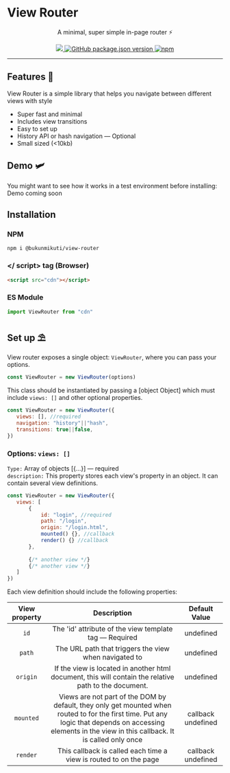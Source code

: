 # View Router

<p align="center">A minimal, super simple in-page router ⚡ </p>

<p align="center">
<a href="#">
  <img src="https://img.shields.io/bundlephobia/min/@bukunmikuti/hello?color=Blue&style=flat-square">
</a>
 <a href="">
 <img alt="GitHub package.json version" src="https://img.shields.io/github/package-json/v/Bukunmikuti/Hello?style=flat-square">
 </a>
 <a href="https://www.npmjs.com/package/@bukunmikuti/hello">
  <img alt="npm" src="https://img.shields.io/npm/v/@bukunmikuti/hello?style=flat-square">
 </a>
 </p>
 
 -------------------------
 ## Features 🎉
 View Router is a simple library that helps you navigate between different views with style<br>
 
 - Super fast and minimal <br>
 - Includes view transitions <br>
 - Easy to set up <br>
 - History API or hash navigation — Optional<br>
 - Small sized (<10kb) <br>
 
 
 ## Demo 🛩️
 You might want to see how it works in a test environment before installing: <br>
 Demo coming soon
 
 ## Installation
 ### NPM
 ```
 npm i @bukunmikuti/view-router
 ```
 ### </ script> tag (Browser)
 ```html
 <script src="cdn"></script>
 ```
 ### ES Module
 ```javascript
 import ViewRouter from "cdn"
 ```
 
 ## Set up ⛱️
 View router exposes a single object: ```ViewRouter```, where you can pass your options.
 
 ```javascript
 const ViewRouter = new ViewRouter(options)
 ```

 This class should be instantiated by passing a [object Object] which must include ```views: []``` and other optional properties.
 
 ```javascript
 const ViewRouter = new ViewRouter({
	views: [], //required
	navigation: "history"||"hash",
	transitions: true||false, 
})
 ```
 ### Options: ```views: []```
 ```Type:``` Array of objects [{...}] — required <br>
 ```description:``` This property stores each view's property in an object. It can contain several view definitions.
 
 ```javascript
 const ViewRouter = new ViewRouter({
	views: [
		{
			id: "login", //required
			path: "/login",
			origin: "/login.html",
			mounted() {}, //callback
			render() {} //callback
		},
		
		{/* another view */}
		{/* another view */}
	]
})
 ```
 Each view definition should include the following properties:
 
 | View property | Description | Default Value |
| :---------------: | :---------------: | :---------------: |
| ```id``` | The 'id' attribute of the view template tag — Required| undefined |
| ```path``` | The URL path that triggers the view when navigated to | undefined |
| ```origin``` | If the view is located in another html document, this will contain the relative path to the document. | undefined |
| ```mounted``` | Views are not part of the DOM by default, they only get mounted when routed to for the first time. Put any logic that depends on accessing elements in the view in this callback. It is called only once | callback undefined |
| ```render``` | This callback is called each time a view is routed to on the page | callback undefined |